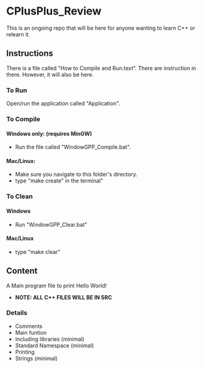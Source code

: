 # CPlusPlus_Review
This is an ongoing repo that will be here for anyone wanting to learn C++ or relearn it.

## Instructions
There is a file called "How to Compile and Run.text". There are instruction in there. However, it will also be here.
### To Run
Open/run the application called "Application".

### To Compile
#### Windows only: (requires MinGW)
- Run the file called "WindowGPP_Compile.bat".
#### Mac/Linux:
- Make sure you navigate to this folder's directory.
- type "make create" in the terminal" 

### To Clean
####  Windows
- Run "WindowGPP_Clear.bat"
#### Mac/Linux
- type "make clear"

## Content
A Main program file to print Hello World!
- **NOTE: ALL C++ FILES WILL BE IN SRC**
### Details
- Comments
- Main funtion
- Including libraries (minimal)
- Standard Namespace (minimal)
- Printing
- Strings (minimal)